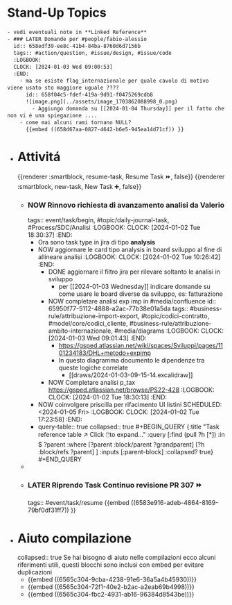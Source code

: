 # Stand-Up Topics
	- vedi eventuali note in **Linked Reference**
	- ### LATER Domande per #people/fabio-alessio
	  id:: 658edf39-ee8c-41b4-84ba-8760d6d7156b
	  tags:: #action/question, #issue/design, #issue/code
	  :LOGBOOK:
	  CLOCK: [2024-01-03 Wed 09:00:53]
	  :END:
		- ma se esiste flag_internazionale per quale cavolo di motivo viene usato sto maggiore uguale ????
		  id:: 658f04c5-fdef-419a-9d91-f0475269cdb8
		  ![image.png](../assets/image_1703862088998_0.png)
			- Aggiungo domanda su [[2024-01-04 Thursday]] per il fatto che non vi é una spiegazione ....
		- come mai alcuni rami tornano NULL?
		  {{embed ((658d67aa-0827-4642-b6e5-945ea14d71cf)) }}
- # Attivitá
  {{renderer :smartblock, resume-task, Resume Task ⏩️, false}} {{renderer :smartblock, new-task, New Task ➕, false}}
	- ### NOW Rinnovo richiesta di avanzamento analisi da Valerio
	  tags:: event/task/begin, #topic/daily-journal-task, #Process/SDC/Analisi
	  :LOGBOOK:
	  CLOCK: [2024-01-02 Tue 18:30:37]
	  :END:
		- Ora sono task type in jira di tipo **analysis**
		- NOW aggiornare le card tipo analysis in board sviluppo al fine di allineare analisi
		  :LOGBOOK:
		  CLOCK: [2024-01-02 Tue 10:26:42]
		  :END:
			- DONE aggiornare il filtro jira per rilevare soltanto le analisi in sviluppo
				- per [[2024-01-03 Wednesday]] indicare domande su come usare le board diverse da sviluppo, es: fatturazione
			- NOW completare analisi exp imp in #media/confluence
			  id:: 65950f77-5112-4888-a2ac-77b38e01a5da
			  tags:: #business-rule/attribuzione-import-export, #topic/codici-contratto, #model/core/codici_cliente, #business-rule/attribuzione-ambito-internazionale, #media/diagrams
			  :LOGBOOK:
			  CLOCK: [2024-01-03 Wed 09:01:43]
			  :END:
				- https://gsped.atlassian.net/wiki/spaces/Sviluppi/pages/1101234183/DHL+metodo+expimp
				- In questo diagramma documento le dipendenze tra queste logiche correlate
					- [[draws/2024-01-03-09-15-14.excalidraw]]
			- NOW Completare analisi p_tax https://gsped.atlassian.net/browse/PS22-428
			  :LOGBOOK:
			  CLOCK: [2024-01-02 Tue 18:30:13]
			  :END:
		- NOW coinvolgere priscilla per rifacimento UI listini
		  SCHEDULED: <2024-01-05 Fri>
		  :LOGBOOK:
		  CLOCK: [2024-01-02 Tue 17:23:58]
		  :END:
		- query-table:: true
		  collapsed:: true
		  #+BEGIN_QUERY
		  {:title "Task reference table ↗️ Click 🖱️to expand..." :query [:find (pull ?h [*])
		      :in $ ?parent
		      :where
		      [?parent :block/parent ?grandparent]
		      [?h :block/refs ?parent]
		  ]
		  :inputs [:parent-block]
		  :collapsed? true}
		  #+END_QUERY
	-
	- ### LATER Riprendo Task Continuo revisione PR 307 ⏩️
	  tags:: #event/task/resume
	  {{embed ((6583e916-adeb-4864-8169-79bf0df31ff7)) }}
- # Aiuto compilazione
  collapsed:: true
  Se hai bisogno di aiuto nelle compilazioni ecco alcuni riferimenti utili, questi blocchi sono inclusi con embed per evitare duplicazioni
	- {{embed ((6565c304-9cba-4238-91e6-36a5a4b45930))}}
	- {{embed ((6565c304-72f1-40e2-b2ac-a2eab69b4998))}}
	- {{embed ((6565c304-fbc2-4931-ab16-96384d8543be))}}